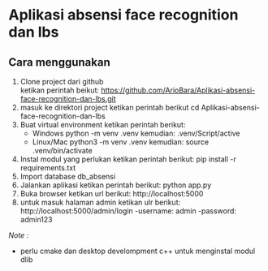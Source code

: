 # Aplikasi absensi face recognition dan lbs
 
## Cara menggunakan
1. Clone project dari github
   <br>
   ketikan perintah beikut:
   https://github.com/ArioBara/Aplikasi-absensi-face-recognition-dan-lbs.git
2. masuk ke direktori project
   ketikan perintah berikut
   cd Aplikasi-absensi-face-recognition-dan-lbs
3. Buat virtual environment ketikan perintah berikut:
   - Windows
     python -m venv .venv
     kemudian:
     .venv/Script/active
   - Linux/Mac
     python3 -m venv .venv
     kemudian:
     source .venv/bin/activate
4. Instal modul yang perlukan ketikan perintah berikut:
   pip install -r requirements.txt
5. Import database db_absensi
6. Jalankan aplikasi
   ketikan perintah berikut:
   python app.py
7. Buka browser ketikan url berikut: http://localhost:5000
8. untuk masuk halaman admin ketikan ulr berikut: http://localhost:5000/admin/login
   -username: admin
   -password: admin123

<i>Note :</i>
* perlu cmake dan desktop develompment c++ untuk menginstal modul dlib
